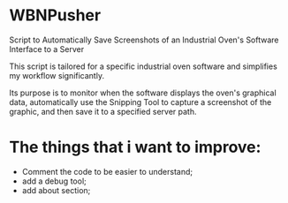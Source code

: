 # WBNPusher
Script to Automatically Save Screenshots of an Industrial Oven's Software Interface to a Server

This script is tailored for a specific industrial oven software and simplifies my workflow significantly.

Its purpose is to monitor when the software displays the oven's graphical data, automatically use the Snipping Tool to capture a screenshot of the graphic, and then save it to a specified server path.

# The things that i want to improve:
  - Comment the code to be easier to understand;
  - add a debug tool;
  - add about section;
    
